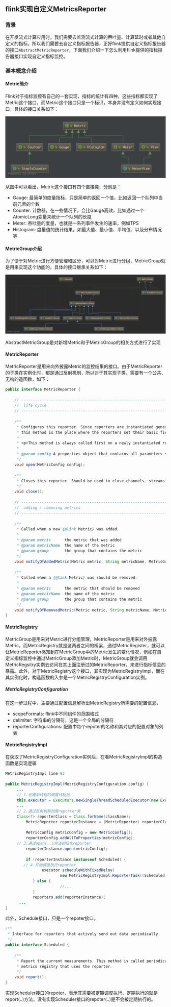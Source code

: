 ## flink实现自定义MetricsReporter

### 背景
在开发流式计算应用时，我们需要去监测流式计算的吞吐量、计算延时或者其他自定义的指标，所以我们需要去自定义指标报告器，正好flink提供自定义指标报告器的接口`AbstractMetricReporter`，下面我们介绍一下怎么利用flink提供的指标报告器接口实现自定义指标监控。

### 基本概念介绍

#### Metric简介
Flink对于指标监控有自己的一套实现，指标的统计有四种，这些指标都实现了Metric这个接口，而Metric这个接口只是一个标识，本身并没有定义如何实现接口，具体的接口关系如下：

![Metirc](../../pics/flink/Metric/Metric.png)

从图中可以看出，Metric这个接口有四个直接类，分别是：
- Gauge: 最简单的度量指标，只是简单的返回一个值，比如返回一个队列中当前元素的个数
- Counter: 计数器，在一些情况下，会比Gauge高效，比如通过一个AtomicLong变量来统计一个队列的长度
- Meter: 吞吐量的度量，也就是一系列事件发生的速率，例如TPS
- Histogram: 度量值的统计结果，如最大值、最小值、平均值、以及分布情况等

#### MetricGroup介绍
为了便于对Metric进行方便管理和区分，可以对Metric进行分组，MetricGroup就是用来实现这个功能的。具体的接口继承关系如下：

![MetricGroup](../../pics/flink/Metric/MetricGroup.png)

AbstractMetricGroup是对新增Metric和子MetricGroup的相关方式进行了实现

#### MetricReporter
MetricReporter是用来向外披露Metric的监控结果的接口。由于MetricReporter的子类在实例化时，都是通过反射机制，所以对于其实现子类，需要有一个公共、无构的造函数，如下：

```java
public interface MetricReporter {

	// ------------------------------------------------------------------------
	//  life cycle
	// ------------------------------------------------------------------------

	/**
	 * Configures this reporter. Since reporters are instantiated generically and hence parameter-less,
	 * this method is the place where the reporters set their basic fields based on configuration values.
	 *
	 * <p>This method is always called first on a newly instantiated reporter.
	 *
	 * @param config A properties object that contains all parameters set for this reporter.
	 */
	void open(MetricConfig config);

	/**
	 * Closes this reporter. Should be used to close channels, streams and release resources.
	 */
	void close();

	// ------------------------------------------------------------------------
	//  adding / removing metrics
	// ------------------------------------------------------------------------

	/**
	 * Called when a new {@link Metric} was added.
	 *
	 * @param metric      the metric that was added
	 * @param metricName  the name of the metric
	 * @param group       the group that contains the metric
	 */
	void notifyOfAddedMetric(Metric metric, String metricName, MetricGroup group);

	/**
	 * Called when a {@link Metric} was should be removed.
	 *
	 * @param metric      the metric that should be removed
	 * @param metricName  the name of the metric
	 * @param group       the group that contains the metric
	 */
	void notifyOfRemovedMetric(Metric metric, String metricName, MetricGroup group);
}
```

#### MetricRegistry
MetricGroup是用来对Metric进行分组管理，MetricReporter是用来对外披露Metric，而MetricRegistry就是这两者之间的桥梁，通过MetricRegister，就可以让MetricReporter感知到在MetricGroup中的Metric发生的变化情况，例如在自定义指标监控中通过MetricGroup添加Metric时，MetricGroup就会调用MetricRegsitry实例去访问在其上面注册过的MetricReporter，来进行指标信息的暴露。此外，对于MetricRegistry这个接口，其实现为MetricRegistryImpl，而在其实例化时，构造函数的入参是一个MetricRegistryConfiguration实例。

##### MetricRegistryConfiguration
在这一步过程中，主要通过配置信息解析出MetricRegistry所需要的配置信息，
- scopeFormats: flink中不同组件的范围格式
- delimiter: 字符串的分隔符，这是一个全局的分隔符
- reporterConfigurations: 配置中每个repoter的名称和其对应的配置对象的列表

#### MetricRegistryImpl
在获取了MetricRegistryConfiguration实例后，在看MetricRegistryImpl的构造函数是实现逻辑
```java
MetricRegistryImpl line 93

public MetricRegistryImpl(MetricRegistryConfiguration config) {
     ...
     // 1.创建单线程的调度线程池
     this.executor = Executors.newSingleThreadScheduledExecutor(new ExecutorThreadFactory("Flink-MetricRegistry"));
     ...
     // 2.通过反射机制加载reporter类
     Class<?> reporterClass = Class.forName(className);
		 MetricReporter reporterInstance = (MetricReporter) reporterClass.newInstance();

		 MetricConfig metricConfig = new MetricConfig();
		 reporterConfig.addAllToProperties(metricConfig);
     // 3.通过open(..)方法初始化reporter
		 reporterInstance.open(metricConfig);
		
		 if (reporterInstance instanceof Scheduled) {
        // 4.开始调度执行reporter
				executor.scheduleWithFixedDelay(
						new MetricRegistryImpl.ReporterTask((Scheduled) reporterInstance), period, period, timeunit);
			} else {
						//...
			}
			reporters.add(reporterInstance);
      ...
}
```
此外，Schedule接口，只是一个repoter接口。
```java
/**
 * Interface for reporters that actively send out data periodically.
 */
public interface Scheduled {

	/**
	 * Report the current measurements. This method is called periodically by the
	 * metrics registry that uses the reporter.
	 */
	void report();
}
```
实现Scheduler接口的repoter，表示其需要被定期调度执行，定期执行的就是report(..)方法，没有实现Scheduler接口的repoter(..)是不会被定期执行的。
